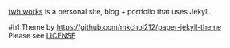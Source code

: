 [twh.works](twh.works) is a personal site, blog + portfolio that uses Jekyll.

#h1 Theme by
https://github.com/mkchoi212/paper-jekyll-theme <br>
Please see [LICENSE](./LICENSE)

